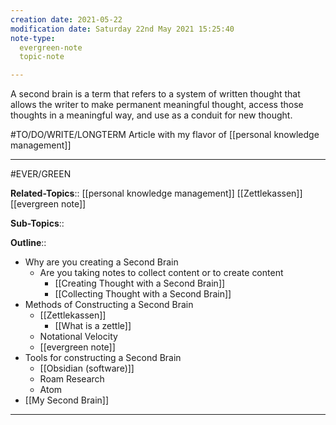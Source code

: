 ```yaml
---
creation date: 2021-05-22
modification date: Saturday 22nd May 2021 15:25:40
note-type: 
  evergreen-note
  topic-note

---
```


A second brain is a term that refers to a system of written thought that allows the writer to make permanent meaningful thought, access those thoughts in a meaningful way, and use as a conduit for new thought. 


#TO/DO/WRITE/LONGTERM Article with my flavor of [[personal knowledge management]]

---

#EVER/GREEN 

**Related-Topics**:: 
	[[personal knowledge management]]
	[[Zettlekassen]]
	[[evergreen note]]
	
**Sub-Topics**::
	
**Outline**::
- Why are you creating a Second Brain
	- Are you taking notes to collect content or to create content
		- [[Creating Thought with a Second Brain]]
		- [[Collecting Thought with a Second Brain]]
- Methods of Constructing a Second Brain
	- [[Zettlekassen]]
		- [[What is a zettle]]
	- Notational Velocity
	- [[evergreen note]]
- Tools for constructing a Second Brain
	- [[Obsidian (software)]]
	- Roam Research
	- Atom
- [[My Second Brain]]
--- 
